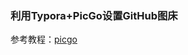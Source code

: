 ### 利用Typora+PicGo设置GitHub图床

参考教程：[picgo](https://blog.csdn.net/weixin_45965432/article/details/108911937)

